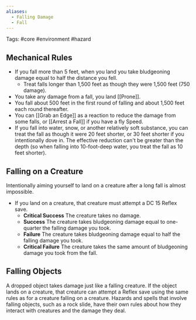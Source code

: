 ```yaml
---
aliases:
  - Falling Damage
  - Fall
---
```

Tags: #core #environment #hazard

## Mechanical Rules

- If you fall more than 5 feet, when you land you take bludgeoning damage equal to half the distance you fell.
	- Treat falls longer than 1,500 feet as though they were 1,500 feet (750 damage).
- You take any damage from a fall, you land [[Prone]]. 
- You fall about 500 feet in the first round of falling and about 1,500 feet each round thereafter. 
- You can [[Grab an Edge]] as a reaction to reduce the damage from some falls, or [[Arrest a Fall]] if you have a fly Speed. 
- If you fall into water, snow, or another relatively soft substance, you can treat the fall as though it were 20 feet shorter, or 30 feet shorter if you intentionally dove in. The effective reduction can't be greater than the depth (so when falling into 10-foot-deep water, you treat the fall as 10 feet shorter).  

## Falling on a Creature
Intentionally aiming yourself to land on a creature after a long fall is almost impossible.  

- If you land on a creature, that creature must attempt a DC 15 Reflex save. 
	- **Critical Success** The creature takes no damage.  
	- **Success** The creature takes bludgeoning damage equal to one-quarter the falling damage you took.  
	- **Failure** The creature takes bludgeoning damage equal to half the falling damage you took.  
	- **Critical Failure** The creature takes the same amount of bludgeoning damage you took from the fall.  

## Falling Objects

A dropped object takes damage just like a falling creature. If the object lands on a creature, that creature can attempt a Reflex save using the same rules as for a creature falling on a creature. Hazards and spells that involve falling objects, such as a rock slide, have their own rules about how they interact with creatures and the damage they deal.